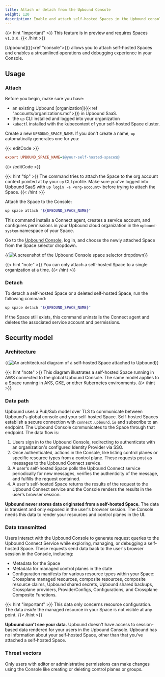 ```yaml
---
title: Attach or detach from the Upbound Console
weight: 120
description: Enable and attach self-hosted Spaces in the Upbound console
---
```


{{< hint "important" >}}
This feature is in preview and requires Spaces `v1.3.0`.
{{< /hint >}}

[Upbound]({{<ref "console">}}) allows you to attach self-hosted Spaces and enables a streamlined operations and debugging experience in your Console.

## Usage

### Attach

Before you begin, make sure you have:

- an existing Upbound [organization]({{<ref "accounts/organizations.md">}}) in Upbound SaaS.
- the `up` CLI installed and logged into your organization
- `kubectl` installed with the kubecontext of your self-hosted Space cluster.

Create a new `UPBOUND_SPACE_NAME`. If you don't create a name, `up` automatically generates one for you:

{{< editCode >}}
```ini
export UPBOUND_SPACE_NAME=$@your-self-hosted-space$@
```
{{< /editCode >}}

{{< hint "tip" >}}
The command tries to attach the Space to the org account context pointed at by your `up` CLI profile. Make sure you've logged into Upbound SaaS with `up login -a <org-account>` before trying to attach the Space.
{{< /hint >}}

Attach the Space to the Console:

```bash
up space attach "${UPBOUND_SPACE_NAME}"
```

This command installs a Connect agent, creates a service account, and configures permissions in your Upbound cloud organization in the `upbound-system` namespace of your Space.

Go to the [Upbound Console](https://console.upbound.io), log in, and choose the newly attached Space from the Space selector dropdown.

{{<img src="all-spaces/spaces/images/attached-space.png" alt="A screenshot of the Upbound Console space selector dropdown">}}

{{< hint "note" >}}
You can only attach a self-hosted Space to a single organization at a time.
{{< /hint >}}

### Detach

To detach a self-hosted Space or a deleted self-hosted Space, run the following command:

```bash
up space detach "${UPBOUND_SPACE_NAME}"
```

If the Space still exists, this command uninstalls the Connect agent and deletes the associated service account and permissions.

## Security model

### Architecture

{{<img src="all-spaces/spaces/images/console-attach-architecture.jpg" alt="An architectural diagram of a self-hosted Space attached to Upbound">}}

{{< hint "note" >}}
This diagram illustrates a self-hosted Space running in AWS connected to the global Upbound Console. The same model applies to a Space running in AKS, GKE, or other Kubernetes environments.
{{< /hint >}}

### Data path

Upbound uses a Pub/Sub model over TLS to communicate between Upbound's global console and your self-hosted Space. Self-hosted Spaces establish a secure connection with `connect.upbound.io` and subscribe to an endpoint. The Upbound Console communicates to the Space through that endpoint. The data flow is:

1. Users sign in to the Upbound Console, redirecting to authenticate with an organization's configured Identity Provider via SSO.
2. Once authenticated, actions in the Console, like listing control planes or specific resource types from a control plane. These requests post as messages to the Upbound Connect service.
3. A user's self-hosted Space polls the Upbound Connect service periodically for new messages, verifies the authenticity of the message, and fulfills the request contained.
4. A user's self-hosted Space returns the results of the request to the Upbound Connect service and the Console renders the results in the user's browser session.

**Upbound never stores data originated from a self-hosted Space.** The data is transient and only exposed in the user's browser session. The Console needs this data to render your resources and control planes in the UI.

### Data transmitted

Users interact with the Upbound Console to generate request queries to the Upbound Connect Service while exploring, managing, or debugging a self-hosted Space. These requests send data back to the user's browser session in the Console, including:

* Metadata for the Space
* Metadata for managed control planes in the state
* Configuration manifests for various resource types within your Space: Crossplane managed resources, composite resources, composite resource claims, Upbound shared secrets, Upbound shared backups, Crossplane providers, ProviderConfigs, Configurations, and Crossplane Composite Functions.

{{< hint "important" >}}
This data only concerns resource configuration. The data _inside_ the managed resource in your Space is not visible at any point.
{{< /hint >}}

**Upbound can't see your data.** Upbound doesn't have access to session-based data rendered for your users in the Upbound Console. Upbound has no information about your self-hosted Space, other than that you've attached a self-hosted Space.

### Threat vectors

Only users with editor or administrative permissions can make changes using the Console like creating or deleting control planes or groups.